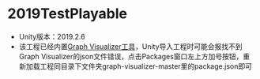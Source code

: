 # 2019TestPlayable
+ Unity版本：2019.2.6  
+ 该工程已经内置[Graph Visualizer工具](https://docs.unity3d.com/540/Documentation/Manual/Playables-GraphVisualizer.html)，Unity导入工程时可能会报找不到Graph Visualizer的json文件错误，点击Packages窗口左上方加号按钮，重新加载工程同目录下文件夹graph-visualizer-master里的package.json即可 
